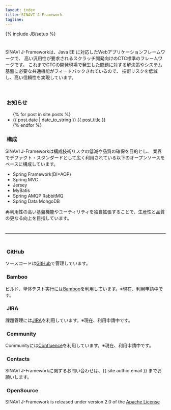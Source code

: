 ```yaml
---
layout: index
title: SINAVI J-Framework
tagline: 
---
```

{% include JB/setup %}

<div class="content" style="padding:10px 0px">
  <div class="row">
    <div class="col-xs-12">
      <p>
       SINAVI J-Frameworkは、Java EE に対応したWebアプリケーションフレームワークで、
       高い汎用性が要求されるスクラッチ開発向けのCTC標準のフレームワークです。
       これまでCTCの開発現場で発生した問題に対する解決策やシステム基盤に必要な共通機能がフィードバックされているので、
       技術リスクを低減し、高い信頼性を実現しています。
      </p>
    </div>
  </div>
</div>

<div class="content" style="padding:10px 0px">
  <div class="row">
    <div class="col-md-6">
      <h3>
        <i class="fa fa-rocket">&nbsp;</i>お知らせ
      </h3>
      <ul>
        {% for post in site.posts %}
          <li><span>{{ post.date | date_to_string }}</span>&nbsp;<span><a href="{{ site.baseurl}}{{ post.url }}">{{ post.title }}</a></span></li>
        {% endfor %}
      </ul>
    </div>
    <div class="col-md-6">
      <h3>
        <i class="fa fa-coffee">&nbsp;</i>構成
      </h3>
      <p>
      SINAVI J-Frameworkは構成技術リスクの低減や品質の確保を目的とし、
      業界でデファクト・スタンダードとして広く利用されている以下のオープンソースをベースに構成しています。
      </p>
        <ul>
          <li>Spring Framework(DI×AOP)</li>
          <li>Spring MVC</li>
          <li>Jersey</li>
          <li>MyBatis</li>
          <li>Spring AMQP RabbitMQ</li>
          <li>Spring Data MongoDB</li>
        </ul>
      <p>再利用性の高い基盤機能やユーティリティを独自拡張することで、生産性と品質の更なる向上を目指しています。</p>
    </div>
  </div>
</div>
<hr>
<div class="content" style="padding:10px 0px">
  <div class="row">
    <div class="col-lg-4 col-sm-6">
      <h3>
        <i class="fa fa-github">&nbsp;</i>GitHub
      </h3>
      <p>ソースコードは<a href="{{ site.github_project_pages }}">GitHub</a>で管理しています。</p>
    </div>
    <div class="col-lg-4 col-sm-6">
      <h3>
        <i class="fa fa-building-o">&nbsp;</i>Bamboo
      </h3>
      <p>ビルド、単体テスト実行には<a href="{{ site.bamboo_pages }}">Bamboo</a>を利用しています。※現在、利用申請中です。</p>
    </div>
    <div class="col-lg-4 col-sm-6">
      <h3>
        <i class="fa fa-bug">&nbsp;</i>JIRA
      </h3>
      <p>課題管理には<a href="{{ site.jira_pages }}">JIRA</a>を利用しています。※現在、利用申請中です。</p>
    </div>
  </div>
  <div class="row">
    <div class="col-lg-4 col-sm-6">
      <h3>
        <i class="fa fa-comment-o">&nbsp;</i>Community
      </h3>
      <p>Communityには<a href="{{ site.confluence_pages }}">Confluence</a>を利用しています。※現在、利用申請中です。</p>
    </div>
    <div class="col-lg-4 col-sm-6">
      <h3>
        <i class="fa fa-envelope-o">&nbsp;</i>Contacts
      </h3>
      <p>SINAVI J-Frameworkに関するお問い合わせは、{{ site.author.email }} までお願いします。</p>
    </div>
    <div class="col-lg-4 col-sm-6">
      <h3>
        <i class="fa fa-code">&nbsp;</i>OpenSource
      </h3>
      <p>SINAVI J-Framework is released under version 2.0 of the <a href="http://www.apache.org/licenses/LICENSE-2.0">Apache License</a></p>
    </div>
  </div>
</div>
